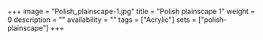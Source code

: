 +++
image = "Polish_plainscape-1.jpg"
title = "Polish plainscape 1"
weight = 0
description = ""
availability = ""
tags = ["Acrylic"]
sets = ["polish-plainscape"]
+++
